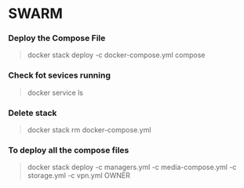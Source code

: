 # SWARM
### Deploy the Compose File

>docker stack deploy -c docker-compose.yml compose

### Check fot sevices running
>docker service ls

### Delete stack
>docker stack rm docker-compose.yml

### To deploy all the compose files
>docker stack deploy -c managers.yml -c media-compose.yml -c storage.yml -c vpn.yml OWNER